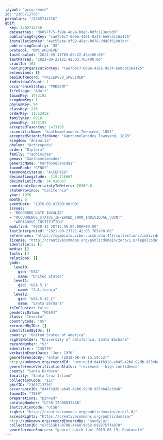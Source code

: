 ```yaml
---
layout: "occurrence"
id: "2365713756"
permalink: "/2365713756"
gbif:
  key: 2365713756
  datasetKey: "d6097f75-f99e-4c2a-b8a5-b0fc213ecbd0"
  publishingOrgKey: "cae7b6c7-669a-4261-9a34-6e8cdc16a125"
  installationKey: "4ec55ebe-9f92-45ec-b076-dd45f61003ab"
  publishingCountry: "US"
  protocol: "DWC_ARCHIVE"
  lastCrawled: "2021-09-11T09:05:22.434+00:00"
  lastParsed: "2021-09-23T21:42:03.765+00:00"
  crawlId: 161
  hostingOrganizationKey: "cae7b6c7-669a-4261-9a34-6e8cdc16a125"
  extensions: {}
  basisOfRecord: "PRESERVED_SPECIMEN"
  individualCount: 1
  occurrenceStatus: "PRESENT"
  lifeStage: "Adult"
  taxonKey: 1473195
  kingdomKey: 1
  phylumKey: 54
  classKey: 216
  orderKey: 11352458
  familyKey: 6918
  genusKey: 1473195
  acceptedTaxonKey: 1473195
  scientificName: "Xanthomelanodes Townsend, 1893"
  acceptedScientificName: "Xanthomelanodes Townsend, 1893"
  kingdom: "Animalia"
  phylum: "Arthropoda"
  order: "Diptera"
  family: "Tachinidae"
  genus: "Xanthomelanodes"
  genericName: "Xanthomelanodes"
  taxonRank: "GENUS"
  taxonomicStatus: "ACCEPTED"
  decimalLongitude: -119.716667
  decimalLatitude: 34.016667
  coordinateUncertaintyInMeters: 20369.0
  stateProvince: "California"
  year: 1976
  month: 6
  eventDate: "1976-06-01T00:00:00"
  issues:
  - "RECORDED_DATE_INVALID"
  - "OCCURRENCE_STATUS_INFERRED_FROM_INDIVIDUAL_COUNT"
  - "AMBIGUOUS_INSTITUTION"
  modified: "2020-12-28T12:56:04.000+00:00"
  lastInterpreted: "2021-09-23T21:42:03.765+00:00"
  references: "https://symbiota.ccber.ucsb.edu:443/collections/individual/index.php?occid=130276"
  license: "http://creativecommons.org/publicdomain/zero/1.0/legalcode"
  identifiers: []
  media: []
  facts: []
  relations: []
  gadm:
    level0:
      gid: "USA"
      name: "United States"
    level1:
      gid: "USA.5_1"
      name: "California"
    level2:
      gid: "USA.5.42_1"
      name: "Santa Barbara"
  isInCluster: false
  geodeticDatum: "WGS84"
  class: "Insecta"
  countryCode: "US"
  recordedByIDs: []
  identifiedByIDs: []
  country: "United States of America"
  rightsHolder: "University of California, Santa Barbara"
  recordNumber: "93"
  identifier: "130276"
  verbatimEventDate: "June 1976"
  georeferencedBy: "entan (2019-08-19 15:59:52)"
  http://unknown.org/recordId: "urn:uuid:d44fb920-eb45-42b6-92db-953bb42e3d46"
  georeferenceVerificationStatus: "reviewed - high confidence"
  county: "Santa Barbara"
  locality: "Santa Cruz Island"
  collectionCode: "IZC"
  gbifID: "2365713756"
  occurrenceID: "d44fb920-eb45-42b6-92db-953bb42e3d46"
  taxonID: "7089"
  preparations: "pinned"
  catalogNumber: "UCSB-IZC00032438"
  institutionCode: "UCSB"
  rights: "http://creativecommons.org/publicdomain/zero/1.0/"
  accessRights: "https://creativecommons.org/publicdomain/"
  http://unknown.org/recordEnteredBy: "SandyCui"
  collectionID: "e7c51ab1-870b-4ee8-9d62-092875ffa870"
  georeferenceSources: "georef batch tool 2019-08-19; GeoLocate"
---
```

